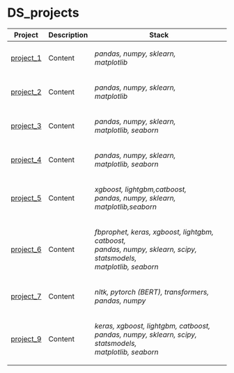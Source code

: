 # DS_projects

| Project  | Description | Stack |
| ------------- | ------------- | --|
| [project_1](https://github.com/oskarbakh/DS_projects/tree/main/1_telecom_tariffs_classification_project)  | Content | <p>*pandas, numpy, sklearn,<br> matplotlib*</p>|
| [project_2](https://github.com/oskarbakh/DS_projects/tree/main/2_bank_outflow_project)  | Content | <p>*pandas, numpy, sklearn,<br> matplotlib*</p>|
| [project_3](https://github.com/oskarbakh/DS_projects/tree/main/3_oil_wells_detection_project)  | Content | <p>*pandas, numpy, sklearn,<br> matplotlib, seaborn*</p>|
| [project_4](https://github.com/oskarbakh/DS_projects/tree/main/4_gold_production_prediction_project)  | Content | <p>*pandas, numpy, sklearn,<br> matplotlib, seaborn*</p>|
| [project_5](https://github.com/oskarbakh/DS_projects/tree/main/5_cars_price_prediction_project)  | Content | <p>*xgboost, lightgbm,catboost,<br> pandas, numpy, sklearn,<br> matplotlib,seaborn*</p>|
| [project_6](https://github.com/oskarbakh/DS_projects/tree/main/6_taxiload_prediction_timeseries_project)  | Content | <p>*fbprophet, keras, xgboost, lightgbm, catboost,<br> pandas, numpy, sklearn, scipy, statsmodels,<br> matplotlib, seaborn*</p>|
| [project_7](https://github.com/oskarbakh/DS_projects/tree/main/7_toxic_comments_NLP_project)  | Content | <p>*nltk, pytorch (BERT), transformers,<br> pandas, numpy*</p>|
| [project_9](https://github.com/oskarbakh/DS_projects/tree/main/9_telecom_outflow_project)  | Content | <p>*keras, xgboost, lightgbm, catboost,<br> pandas, numpy, sklearn, scipy, statsmodels,<br> matplotlib, seaborn*</p>|
